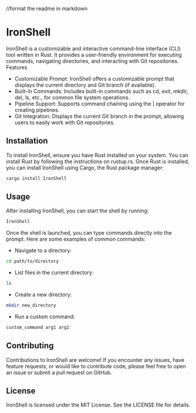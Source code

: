 //format the readme in markdown
# IronShell

IronShell is a customizable and interactive command-line interface (CLI) tool written in Rust. It provides a user-friendly environment for executing commands, navigating directories, and interacting with Git repositories.
Features

- Customizable Prompt: IronShell offers a customizable prompt that displays the current directory and Git branch (if available).
- Built-in Commands: Includes built-in commands such as cd, exit, mkdir, del, ls, etc., for common file system operations.
- Pipeline Support: Supports command chaining using the | operator for creating pipelines.
- Git Integration: Displays the current Git branch in the prompt, allowing users to easily work with Git repositories.

## Installation

To install IronShell, ensure you have Rust installed on your system. You can install Rust by following the instructions on rustup.rs.
Once Rust is installed, you can install IronShell using Cargo, the Rust package manager:

```bash
cargo install IronShell
```

## Usage

After installing IronShell, you can start the shell by running:

```bash
IronShell
```

Once the shell is launched, you can type commands directly into the prompt. Here are some examples of common commands:

- Navigate to a directory:

```bash
cd path/to/directory
```
 - List files in the current directory:

```bash
ls
```

- Create a new directory:

```bash
mkdir new_directory
```

- Run a custom command:

```bash
custom_command arg1 arg2
```

## Contributing

Contributions to IronShell are welcome! If you encounter any issues, have feature requests, or would like to contribute code, please feel free to open an issue or submit a pull request on GitHub.

## License

IronShell is licensed under the MIT License. See the LICENSE file for details.
